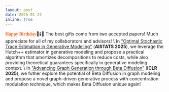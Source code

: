 ```yaml
---
layout: post
date: 2025-01-22
inline: true
---
```


<span style="font-family: 'Bradley Hand', cursive; color: #FF5809; font-weight: 900;">Happy Birthday</span>🍰🕯️👑 The best gifts come from two accepted papers! Much appreciate for all of my collaborators and advisors!
\\
In ["Optimal Stochastic Trace Estimation in Generative Modeling"](https://xinyangatk.github.io) (**AISTATS 2025**), we leverage the Hutch++ estimator in generative modeling and propose a practical algorithm that amortizes decompositions to reduce costs, while also providing theoretical guarantees specifically in generative modeling context.
\\
In ["Advancing Graph Generation through Beta Diffusion"](http://arxiv.org/abs/2406.09357) (**ICLR 2025**), we futher explore the potential of Beta Diffusion in graph modeling and propose a novel graph-driven generative process with concentration modulation technique, which makes Beta Diffusion unique again!

